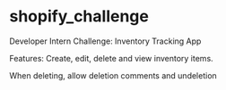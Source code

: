 # shopify_challenge
Developer Intern Challenge: Inventory Tracking App

Features: Create, edit, delete and view inventory items. 

When deleting, allow deletion comments and undeletion
